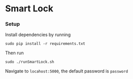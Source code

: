 # Smart Lock 

### Setup 
Install dependencies by running

```
sudo pip install -r requirements.txt
```

Then run

```
sudo ./runSmartLock.sh
```

Navigate to `locahost:5000`, the default password is `password`
